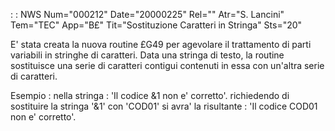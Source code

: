  :  : NWS Num="000212" Date="20000225" Rel="" Atr="S. Lancini" Tem="TEC" App="B£" Tit="Sostituzione Caratteri in Stringa" Sts="20"

E' stata creata la nuova routine £G49 per agevolare il trattamento di parti variabili in stringhe di caratteri.
Data una stringa di testo, la routine sostituisce una serie di caratteri contigui contenuti in essa
con un'altra serie di caratteri.

Esempio : 
nella stringa  :  'Il codice &1 non e' corretto'.
richiedendo di sostituire la stringa '&1' con 'COD01'
si avra' la risultante :  'Il codice COD01 non e' corretto'.



